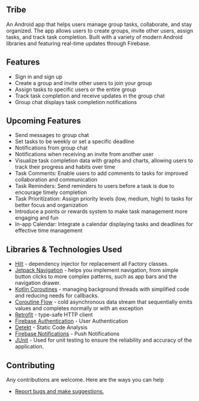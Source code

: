 ## Tribe
An Android app that helps users manage group tasks, collaborate, and stay organized. 
The app allows users to create groups, invite other users, assign tasks, and track task completion. 
Built with a variety of modern Android libraries and featuring real-time updates through Firebase.

## Features
- Sign in and sign up
- Create a group and invite other users to join your group
- Assign tasks to specific users or the entire group
- Track task completion and receive updates in the group chat
- Group chat displays task completion notifications

## Upcoming Features
- Send messages to group chat
- Set tasks to be weekly or set a specific deadline
- Notifications from group chat
- Notifications when receiving an invite from another user
- Visualize task completion data with graphs and charts, allowing users to track their progress and habits over time
- Task Comments: Enable users to add comments to tasks for improved collaboration and communication
- Task Reminders: Send reminders to users before a task is due to encourage timely completion
- Task Prioritization: Assign priority levels (low, medium, high) to tasks for better focus and organization
- Introduce a points or rewards system to make task management more engaging and fun
- In-app Calendar: Integrate a calendar displaying tasks and deadlines for effective time management

## Libraries & Technologies Used
- [Hilt] - dependency injector for replacement all Factory classes.
- [Jetpack Navigation] - helps you implement navigation, from simple button clicks to more complex patterns, such as app bars and the navigation drawer.
- [Kotlin Coroutines] - managing background threads with simplified code and reducing needs for callbacks.
- [Coroutine Flow] - cold asynchronous data stream that sequentially emits values and completes normally or with an exception
- [Retrofit] - type-safe HTTP client
- [Firebase Authentication] - User Authentication
- [Detekt] - Static Code Analysis 
- [Firebase Notifications] - Push Notifications
- [JUnit] - Used for unit testing to ensure the reliability and accuracy of the application.


## Contributing
Any contributions are welcome. Here are the ways you can help
- [Report bugs and make suggestions.]

[//]: # (These are reference links used in the body of this note and get stripped out when the markdown processor does its job. There is no need to format nicely because it shouldn't be seen. Thanks SO - http://stackoverflow.com/questions/4823468/store-comments-in-markdown-syntax)

[hilt]: <https://dagger.dev/>
[Jetpack Navigation]: <https://developer.android.com/guide/navigation?gclid=Cj0KCQjwxMmhBhDJARIsANFGOSs_BYQ9s56v5PnrLNAr9TGQVYiwUujiSMVoWkZsxUuILikSSZM1TbcaAqiNEALw_wcB&gclsrc=aw.ds>
[Kotlin Coroutines]: <https://kotlinlang.org/docs/coroutines-overview.html>
[Coroutine Flow]: <https://kotlinlang.org/docs/coroutines-overview.html>
[Retrofit]: <https://square.github.io/retrofit/>
[Firebase Authentication]: <https://firebase.google.com/?gclid=Cj0KCQiA09eQBhCxARIsAAYRiym98fipKMPtMjRC9bkq8l2p--4I0pqWde250_bu86IQNh3LRb_9a7saAtMNEALw_wcB&gclsrc=aw.ds>
[detekt]: <https://detekt.dev/>
[Firebase Notifications]: <https://firebase.google.com/products/cloud-messaging>
[Report bugs and make suggestions.]: <https://github.com/nikakhatiashvili/Task_Manager/issues>
[JUnit]: <https://junit.org/junit5/>

